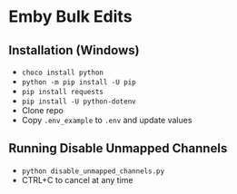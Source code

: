 # Emby Bulk Edits

## Installation (Windows)
* `choco install python`
* `python -m pip install -U pip`
* `pip install requests`
* `pip install -U python-dotenv`
* Clone repo
* Copy `.env_example` to `.env` and update values

## Running Disable Unmapped Channels
* `python disable_unmapped_channels.py`
* CTRL+C to cancel at any time